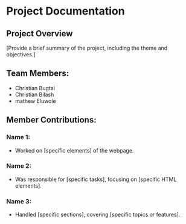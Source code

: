 # Project Documentation

## Project Overview

[Provide a brief summary of the project, including the theme and objectives.]

## Team Members:

-   Christian Bugtai
-   Christian Bilash
-   mathew Eluwole

## Member Contributions:

### Name 1:

-   Worked on [specific elements] of the webpage.

### Name 2:

-   Was responsible for [specific tasks], focusing on [specific HTML elements].

### Name 3:

-   Handled [specific sections], covering [specific topics or features].